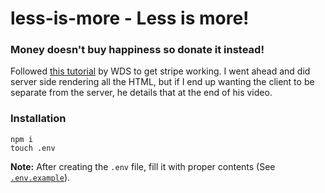 # less-is-more - Less is more!

### Money doesn't buy happiness so donate it instead!

Followed [this tutorial](https://youtu.be/1r-F3FIONl8) by WDS to get stripe working. I went ahead and did server side rendering all the HTML, but if I end up wanting the client to be separate from the server, he details that at the end of his video.

### Installation

```
npm i
touch .env
```

<b>Note:</b> After creating the `.env` file, fill it with proper contents (See [`.env.example`](./.env.example)).
